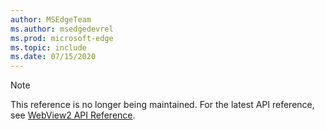```yaml
---
author: MSEdgeTeam
ms.author: msedgedevrel
ms.prod: microsoft-edge
ms.topic: include
ms.date: 07/15/2020
---
```

> [!NOTE]
> This reference is no longer being maintained. For the latest API reference, see [WebView2 API Reference][WebView2APIReference].

<!-- image links -->  

<!-- links -->  

[WebView2APIReference]: /microsoft-edge/webview2/webview2-api-reference "WebView2 API reference" 
